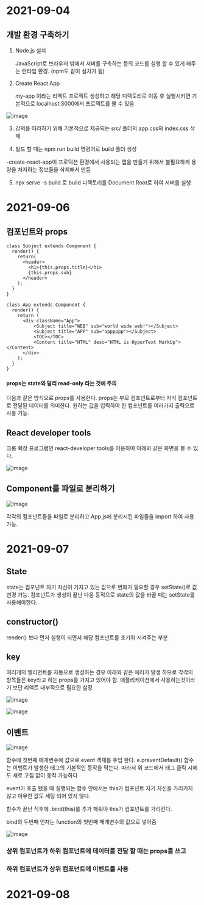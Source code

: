 # 2021-09-04

## 개발 환경 구축하기

1. Node.js 설치
  
   JavaScript로 브라우저 밖에서 서버를 구축하는 등의 코드를 실행 할 수 있게 해주는 런타임 환경. (npm도 같이 설치가 됨)
  
2. Create React App

   my-app 이라는 리액트 프로젝트 생성하고 해당 디렉토리로 이동 후 실행시키면 기본적으로 localhost:3000에서 프로젝트를 볼 수 있음

 ![image](https://user-images.githubusercontent.com/90030675/132092354-a8cf5820-ba97-40d9-8a18-521101edf4fd.png)
 
   

3. 강의를 따라하기 위해 기본적으로 제공되는 src/ 폴더의 app.css와 index.css 삭제


4. 빌드 할 때는 npm run build 명령어로 build 폴더 생성

  -create-react-app이 프로덕션 환경에서 사용되는 앱을 만들기 위해서 불필요하게 용량을 차지하는 정보들을 삭제해서 만듬
  
5. npx serve -s build 로 build 디렉토리를 Document Root로 하여 서버를 실행


# 2021-09-06

## 컴포넌트와 props


```
class Subject extends Component {
  render() {
    return(
      <header>
        <h1>{this.props.title}</h1>
        {this.props.sub}
      </header>
    );
  }
}

class App extends Component {
  render() {
    return (
      <div className="App">
          <Subject title="WEB" sub="world wide web!"></Subject>
          <Subject title="APP" sub="apppppp"></Subject>
          <TOC></TOC>
          <Content title="HTML" desc="HTML is HyperText MarkUp"></Content>
      </div>
    );
  }
}
```

 #### props는 state와 달리 read-only 라는 것에 주의

 다음과 같은 방식으로 props를 사용한다.
 props는 부모 컴포넌트로부터 자식 컴포넌트로 전달된 데이터를 의미한다.
 원하는 값을 입력하여 한 컴포넌트를 여러가지 출력으로 사용 가능.
 
 
 

 
 ## React developer tools
 
 
 크롬 확장 프로그램인 react-developer tools를 이용하여 아래와 같은 화면을 볼 수 있다.
 
 ![image](https://user-images.githubusercontent.com/90030675/132222137-1f0b3047-2adc-4da0-aaab-06fc81b64bed.png)
 
 
 ## Component를 파일로 분리하기
 
 
![image](https://user-images.githubusercontent.com/90030675/132224366-e8b31ca6-fe6e-4a34-b2f8-85fb9e449b0f.png)


각각의 컴포넌트들을 파일로 분리하고 App.js에 분리시킨 파일들을 import 하여 사용 가능.


# 2021-09-07

## State

state는 컴포넌트 자기 자신이 가지고 있는 값으로 변화가 필요할 경우 setState()로 값 변경 가능.
컴포넌트가 생성이 끝난 다음 동적으로 state의 값을 바꿀 때는 setState를 사용해야한다.

## constructor()

render() 보다 먼저 실행이 되면서 해당 컴포넌트를 초기화 시켜주는 부분

## key

여러개의 엘리먼트를 자동으로 생성하는 경우 아래와 같은 에러가 발생 하므로 각각의 항목들은 key라고 하는 props를 가지고 있어야 함.
애플리케이션에서 사용하는것이라기 보단 리액트 내부적으로 필요한 설정

![image](https://user-images.githubusercontent.com/90030675/132269317-c795eb2e-648a-4591-ae1b-0542f490cc4d.png)

![image](https://user-images.githubusercontent.com/90030675/132269469-8d71df8b-1869-474c-87d2-d2f2779524fe.png)


## 이벤트

![image](https://user-images.githubusercontent.com/90030675/132283598-2819c327-9d2d-4d85-b134-3cb196f2adab.png)


함수에 첫번째 매개변수에 값으로 event 객체를 주입 한다.
e.preventDefault() 함수는 이벤트가 발생한 태그의 기본적인 동작을 막는다. 따라서 위 코드에서 <a>태그 클릭 시에도 새로 고침 없이 동작 가능하다
  
event가 호출 됐을 때 실행되는 함수 안에서는 this가 컴포넌트 자기 자신을 가리키지 않고 아무런 값도 세팅 되어 있지 않다.
  
함수가 끝난 직후에 .bind(this)를 추가 해줘야 this가 컴포넌트를 가리킨다. 
  
bind의 두번째 인자는 function의 첫번째 매개변수의 값으로 넣어줌
  
![image](https://user-images.githubusercontent.com/90030675/132291190-38a48aca-a6a8-4cbe-9d00-ee2d393c7ae0.png)

### 상위 컴포넌트가 하위 컴포넌트에 데이터를 전달 할 때는 props를 쓰고
### 하위 컴포넌트가 상위 컴포넌트에 이벤트를 사용
  

# 2021-09-08
  


 

